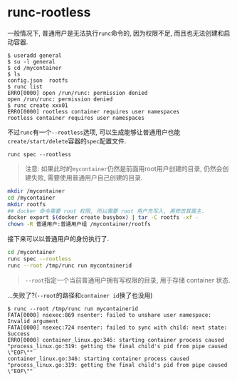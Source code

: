 # runc-rootless

一般情况下, 普通用户是无法执行`runc`命令的, 因为权限不足, 而且也无法创建和启动容器.

```log
$ useradd general
$ su -l general
$ cd /mycontainer
$ ls
config.json  rootfs
$ runc list
ERRO[0000] open /run/runc: permission denied
open /run/runc: permission denied
$ runc create xxx01
ERRO[0000] rootless container requires user namespaces
rootless container requires user namespaces
```

不过`runc`有一个`--rootless`选项, 可以生成能够让普通用户也能`create/start/delete`容器的`spec`配置文件.

```
runc spec --rootless
```

> 注意: 如果此时的`mycontainer`仍然是前面用root用户创建的目录, 仍然会创建失败, 需要使用普通用户自己创建的目录.

```bash
mkdir /mycontainer
cd /mycontainer
mkdir rootfs
## docker 命令需要 root 权限, 所以需要 root 用户先写入, 再修改其属主.
docker export $(docker create busybox) | tar -C rootfs -xf -
chown -R 普通用户:普通用户组 /mycontainer/rootfs
```

接下来可以以普通用户的身份执行了.

```bash
cd /mycontainer
runc spec --rootless
runc --root /tmp/runc run mycontainerid
```

> `--root`指定一个当前普通用户拥有写权限的目录, 用于存储 container 状态.

...失败了?(`--root`的路径和`container id`换了也没用)

```log
$ runc --root /tmp/runc run mycontainerid
FATA[0000] nsexec:869 nsenter: failed to unshare user namespace: Invalid argument
FATA[0000] nsexec:724 nsenter: failed to sync with child: next state: Success
ERRO[0000] container_linux.go:346: starting container process caused "process_linux.go:319: getting the final child's pid from pipe caused \"EOF\""
container_linux.go:346: starting container process caused "process_linux.go:319: getting the final child's pid from pipe caused \"EOF\""
```

<???>

